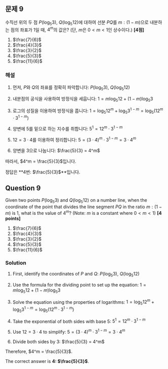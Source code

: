 
## 문제 9

수직선 위의 두 점 $P(\log_5 3)$, $Q(\log_5 12)$에 대하여
선분 $PQ$를 $m : (1-m)$으로 내분하는 점의 좌표가 1일 때,
$4^m$의 값은? (단, $m$은 $0 < m < 1$인 상수이다.) **[4점]**

1. $\frac{7}{6}$
2. $\frac{4}{3}$
3. $\frac{3}{2}$
4. $\frac{5}{3}$
5. $\frac{11}{6}$

### 해설

1) 먼저, $P$와 $Q$의 좌표를 정확히 파악합니다:
   $P(\log_5 3)$, $Q(\log_5 12)$

2) 내분점의 공식을 사용하여 방정식을 세웁니다:
   $1 = m \log_5 12 + (1-m) \log_5 3$

3) 로그의 성질을 이용하여 방정식을 풉니다:
   $1 = \log_5 12^m + \log_5 3^{1-m} = \log_5 (12^m \cdot 3^{1-m})$

4) 양변에 $5$를 밑으로 하는 지수를 취합니다:
   $5^1 = 12^m \cdot 3^{1-m}$

5) $12 = 3 \cdot 4$를 이용하여 정리합니다:
   $5 = (3 \cdot 4)^m \cdot 3^{1-m} = 3 \cdot 4^m$

6) 양변을 $3$으로 나눕니다:
   $\frac{5}{3} = 4^m$

따라서, $4^m = \frac{5}{3}$입니다.

정답은 **4번: $\frac{5}{3}$**입니다.

## Question 9

Given two points $P(\log_5 3)$ and $Q(\log_5 12)$ on a number line,
when the coordinate of the point that divides the line segment $PQ$ in the ratio $m : (1-m)$ is 1,
what is the value of $4^m$? (Note: $m$ is a constant where $0 < m < 1$) **[4 points]**

1. $\frac{7}{6}$
2. $\frac{4}{3}$
3. $\frac{3}{2}$
4. $\frac{5}{3}$
5. $\frac{11}{6}$

### Solution

1) First, identify the coordinates of $P$ and $Q$:
   $P(\log_5 3)$, $Q(\log_5 12)$

2) Use the formula for the dividing point to set up the equation:
   $1 = m \log_5 12 + (1-m) \log_5 3$

3) Solve the equation using the properties of logarithms:
   $1 = \log_5 12^m + \log_5 3^{1-m} = \log_5 (12^m \cdot 3^{1-m})$

4) Take the exponential of both sides with base 5:
   $5^1 = 12^m \cdot 3^{1-m}$

5) Use $12 = 3 \cdot 4$ to simplify:
   $5 = (3 \cdot 4)^m \cdot 3^{1-m} = 3 \cdot 4^m$

6) Divide both sides by 3:
   $\frac{5}{3} = 4^m$

Therefore, $4^m = \frac{5}{3}$.

The correct answer is **4: $\frac{5}{3}$**.